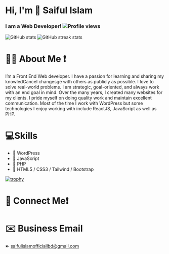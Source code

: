 # Hi, I'm 👋 Saiful Islam
### I am a Web Developer!  ![Profile views](https://gpvc.arturio.dev/Saiful-Islam-2023)


![GitHub stats](https://github-readme-stats.vercel.app/api?username=Saiful-Islam-2023&show_icons=true)
![GitHub streak stats](https://streak-stats.demolab.com/?user=Saiful-Islam-2023)  
# 👨‍💻 About Me ❗
I’m a Front End Web developer. I have a passion for learning and sharing my knowledCancel changesge with others as publicly as possible. I love to solve real-world problems. I am strategic, goal-oriented, and always work with an end goal in mind. Over the many years, I created many websites for my clients. I pride myself on doing quality work and maintain excellent communication. Most of the time I work with WordPress but some technologies I enjoy working with include ReactJS, JavaScript as well as PHP.

# 💻Skills
- 🔰 WordPress
- 🔰 JavaScript 
- 🔰 PHP
- 🔰 HTML5 / CSS3 / Tailwind / Bootstrap

[![trophy](https://github-profile-trophy.vercel.app/?username=Saiful-Islam-2023)](https://github.com/ryo-ma/github-profile-trophy)
# 🤙 Connect Me❗


# ✉️ Business Email
⏩ <a href="saifulislamofficiallbd@gmail.com">saifulislamofficiallbd@gmail.com</a>
